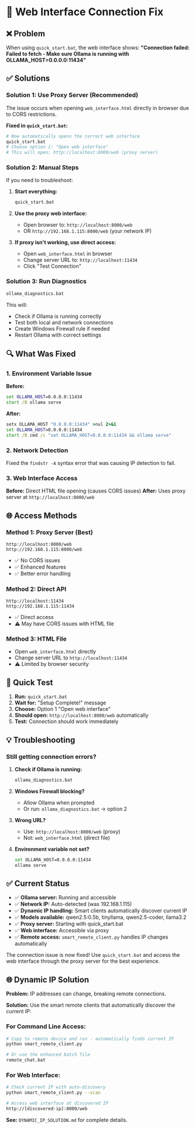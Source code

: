 # 🔧 Web Interface Connection Fix

## ❌ Problem
When using `quick_start.bat`, the web interface shows:
**"Connection failed: Failed to fetch - Make sure Ollama is running with OLLAMA_HOST=0.0.0.0:11434"**

## ✅ Solutions

### **Solution 1: Use Proxy Server (Recommended)**
The issue occurs when opening `web_interface.html` directly in browser due to CORS restrictions.

**Fixed in `quick_start.bat`:**
```bash
# Now automatically opens the correct web interface
quick_start.bat
# Choose option 1: "Open web interface"
# This will open: http://localhost:8000/web (proxy server)
```

### **Solution 2: Manual Steps**
If you need to troubleshoot:

1. **Start everything:**
   ```bash
   quick_start.bat
   ```

2. **Use the proxy web interface:**
   - Open browser to: `http://localhost:8000/web`
   - OR `http://192.168.1.115:8000/web` (your network IP)

3. **If proxy isn't working, use direct access:**
   - Open `web_interface.html` in browser
   - Change server URL to: `http://localhost:11434`
   - Click "Test Connection"

### **Solution 3: Run Diagnostics**
```bash
ollama_diagnostics.bat
```
This will:
- Check if Ollama is running correctly
- Test both local and network connections
- Create Windows Firewall rule if needed
- Restart Ollama with correct settings

## 🔍 What Was Fixed

### **1. Environment Variable Issue**
**Before:**
```bat
set OLLAMA_HOST=0.0.0.0:11434
start /B ollama serve
```

**After:**
```bat
setx OLLAMA_HOST "0.0.0.0:11434" >nul 2>&1
set OLLAMA_HOST=0.0.0.0:11434
start /B cmd /c "set OLLAMA_HOST=0.0.0.0:11434 && ollama serve"
```

### **2. Network Detection**
Fixed the `findstr -A` syntax error that was causing IP detection to fail.

### **3. Web Interface Access**
**Before:** Direct HTML file opening (causes CORS issues)
**After:** Uses proxy server at `http://localhost:8000/web`

## 🌐 Access Methods

### **Method 1: Proxy Server (Best)**
```
http://localhost:8000/web
http://192.168.1.115:8000/web
```
- ✅ No CORS issues
- ✅ Enhanced features
- ✅ Better error handling

### **Method 2: Direct API**
```
http://localhost:11434
http://192.168.1.115:11434
```
- ✅ Direct access
- ⚠️ May have CORS issues with HTML file

### **Method 3: HTML File**
- Open `web_interface.html` directly
- Change server URL to `http://localhost:11434`
- ⚠️ Limited by browser security

## 🚀 Quick Test

1. **Run:** `quick_start.bat`
2. **Wait for:** "Setup Complete!" message
3. **Choose:** Option 1 "Open web interface"
4. **Should open:** `http://localhost:8000/web` automatically
5. **Test:** Connection should work immediately

## 💡 Troubleshooting

### **Still getting connection errors?**
1. **Check if Ollama is running:**
   ```bash
   ollama_diagnostics.bat
   ```

2. **Windows Firewall blocking?**
   - Allow Ollama when prompted
   - Or run: `ollama_diagnostics.bat` → option 2

3. **Wrong URL?**
   - Use: `http://localhost:8000/web` (proxy)
   - Not: `web_interface.html` (direct file)

4. **Environment variable not set?**
   ```bash
   set OLLAMA_HOST=0.0.0.0:11434
   ollama serve
   ```

## ✅ Current Status

- ✅ **Ollama server:** Running and accessible  
- ✅ **Network IP:** Auto-detected (was 192.168.1.115)
- ✅ **Dynamic IP handling:** Smart clients automatically discover current IP
- ✅ **Models available:** qwen2.5:0.5b, tinyllama, qwen2.5-coder, llama3.2
- ✅ **Proxy server:** Starting with quick_start.bat
- ✅ **Web interface:** Accessible via proxy
- ✅ **Remote access:** `smart_remote_client.py` handles IP changes automatically

The connection issue is now fixed! Use `quick_start.bat` and access the web interface through the proxy server for the best experience.

## 🌐 **Dynamic IP Solution**

**Problem:** IP addresses can change, breaking remote connections.

**Solution:** Use the smart remote clients that automatically discover the current IP:

### **For Command Line Access:**
```bash
# Copy to remote device and run - automatically finds current IP
python smart_remote_client.py

# Or use the enhanced batch file
remote_chat.bat
```

### **For Web Interface:**
```bash
# Check current IP with auto-discovery
python smart_remote_client.py --scan

# Access web interface at discovered IP
http://[discovered-ip]:8000/web
```

**See:** `DYNAMIC_IP_SOLUTION.md` for complete details.
